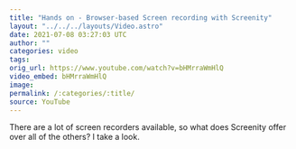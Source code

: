 ```yaml
---
title: "Hands on - Browser-based Screen recording with Screenity"
layout: "../../../layouts/Video.astro"
date: 2021-07-08 03:27:03 UTC
author: ""
categories: video
tags: 
orig_url: https://www.youtube.com/watch?v=bHMrraWmHlQ
video_embed: bHMrraWmHlQ
image:
permalink: /:categories/:title/
source: YouTube
---
```

There are a lot of screen recorders available, so what does Screenity offer over all of the others? I take a look.